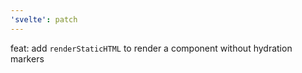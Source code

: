 ```yaml
---
'svelte': patch
---
```


feat: add `renderStaticHTML` to render a component without hydration markers

